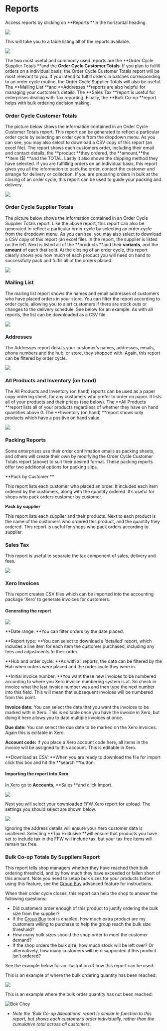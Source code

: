 # Reports

Access reports by clicking on **Reports **in the horizontal heading.

![](/assets/24-Reports-1-Access-Reports_old.png)

This will take you to a table listing all of the reports available.

![](/assets/24-Reports-2-Reports-table_old.png)

The two most useful and commonly used reports are the **Order Cycle Supplier Totals **and the **Order Cycle Customer Totals**. If you plan to fulfill orders on a individual basis, the Order Cycle Customer Totals report will be most relevant to you. If you intend to fulfill orders in batches corresponding to an order cycle routine, the Order Cycle Supplier Totals will also be useful. The **Mailing List **and **Addresses **reports are also helpful for managing your customer’s details. The **Sales Tax **report is useful for enterprises dealing with Tax reporting. Finally, the **Bulk Co-op **report helps with bulk ordering decision making.

### Order Cycle Customer Totals

The picture below shows the information contained in an Order Cycle Customer Totals report. This report can be generated to reflect a particular order cycle by selecting an order cycle from the dropdown menu. As you can see, you may also select to download a CSV copy of this report \(an excel file\). The report shows each customers order, including their email and contact details, the **product **they ordered, the **amount,**the **item \($\) **and the TOTAL. Lastly it also shows the shipping method they have selected. If you are fulfilling orders on an individual basis, this report gives you all the information to pack the order, contact the customer and arrange for delivery or collection. If you are preparing orders in bulk at the closing of an order cycle, this report can be used to guide your packing and delivery.

![](/assets/24-Reports-3-Order-Cycle-Customer-Totals_old.png)

### Order Cycle Supplier Totals

The picture below shows the information contained in an Order Cycle Supplier Totals report. Like the above report, this report can also be generated to reflect a particular order cycle by selecting an order cycle from the dropdown menu. As you can see, you may also select to download a CSV copy of this report \(an excel file\). In the report, the supplier is listed on the left. Next is listed all of the **products **and their **variants**, and the **amount** of each that sold. At the closing of an order cycle, this report clearly shows you how much of each product you will need on hand to successfully pack and fulfill all of the orders placed.

![](/assets/24-Reports-4-Order-Cycle-Supplier-Totals_old.png)

### Mailing List

The mailing list report shows the names and email addresses of customers who have placed orders in your store. You can filter the report according to order cycle, allowing you to alert customers if there are stock outs or changes to the delivery schedule. See below for an example. As with all reports, the list can be downloaded as a CSV file.

![](/assets/24-Reports-5-Mailing-List_old.png)

### Addresses

The Addresses report details your customer’s names, addresses, emails, phone numbers and the hub, or store, they shopped with. Again, this report can be filtered by order cycle.

![](/assets/24-Reports-6-Addresses_old.png)

### All Products and Inventory \(on hand\)

The All Products and Inventory \(on hand\) reports can be used as a paper copy ordering sheet, for any customers who prefer to order on paper. It lists all of your products and their prices \(see below\). The **All Products **report lists all of your products regardless of whether they have on hand quantities above 0. The **Inventory \(on hand\) **report shows only products which have a positive on hand value.

![](/assets/24-Reports-7-all-products_old.png)

### Packing Reports

Some enterprises use their order confirmation emails as packing sheets, and others will create their own by modifying the Order Cycle Customer Totals report \(above\) to suit their desired format. These packing reports offer two additional options for packing slips.

**Pack by Customer **

This report lists each customer who placed an order. It included each item ordered by the customers, along with the quantity ordered. It’s useful for shops who pack orders customer by customer.

**Pack by supplier**

This report lists each supplier and their products. Next to each product is the name of the customers who ordered this product, and the quantity they ordered. This report is useful for shops who pack orders according to supplier.

### Sales Tax

This report is useful to separate the tax component of sales, delivery and fees.

![](/assets/24-Reports-8-Sales-Tax-Report_old.png)

### Xero Invoices

This report creates CSV files which can be imported into the accounting package ‘Xero’ to generate invoices for customers.

#### Generating the report

![](/assets/24-Reports-9-Xero-Report_old.png)

**Date range: **You can filter orders by the date placed.

**Report type: **You can select to download a ‘detailed’ report, which includes a line item for each item the customer purchased, including any fees and adjustments to their order.

**Hub and order cycle: **As with all reports, the data can be filtered by the Hub when orders were placed and the order cycle they were in.

**Initial invoice number: **You want these new invoices to be numbered according to where you Xero invoice numbering system is at. So check in invoice what the last invoice number was and then type the next number into this field. This will mean that subsequent invoices will be numbered from this point.

**Invoice date:** You can select the date that you want the invoices to be marked with in Xero. This is editable once you have the invoice in Xero, but doing it here allows you to date multiple invoices at once.

**Due date:** You can select the due date to be marked on the Xero invoices. Again this is editable in Xero.

**Account code:** If you place a Xero account code here, all items in the invoice will be assigned to this account. This is editable in Xero.

**Download as CSV: **When you are ready to download the file for import click this box and hit the **search **button.

#### Importing the report into Xero

In Xero go to **Accounts**, **Sales **and click Import.

![](/assets/24-Reports-10-Xero-Import_old.png)

Next you will select your downloaded FFW Xero report for upload. The settings you should select are shown below.



![](/assets/24-Reports-11-Xero-import-steps_old.png)

Ignoring the address details will ensure your Xero customer data is unaltered. Selecting **Tax Exclusive **will ensure that products you have set to include tax in the FFW will include tax, but your tax free items will remain tax free.

### Bulk Co-op  Totals By Suppliers Report

This report tells shop managers whether they have reached their bulk ordering threshold, and by how much they have exceeded or fallen short of this amount. Note you need to setup bulk sizes for your products before using this feature, see the [Group Buy](https://openfoodnetwork.org/user-guide/advanced-features/group-buy/) advanced feature for instructions.

When their order cycle closes, this report can help the shop to answer the following questions:

* Did customers order enough of this product to justify ordering the bulk size from the supplier?
* If the [Group Buy](https://openfoodnetwork.org/user-guide/advanced-features/group-buy/) tool is enabled, how much extra product are my customers willing to purchase to help the group reach the bulk size threshold?
* How many bulk sizes should the shop order to meet the customer demand?
* If the shop orders the bulk size, how much stock will be left over? Or alternatively, how many customers will be disappointed if this product isn’t ordered?

See the example below for an illustration of how this report can be used:

This is an example of where the bulk ordering quantity has been reached:

![](/assets/24-Reports-12-Radishess_old.png)

This is an example where the bulk order quantity has not been reached:

![](https://openfoodnetwork.org/wp-content/uploads/2015/05/Bok-Choy.png "Bok Choy")

* _Note the ‘Bulk Co-op Allocations’ report is similar in function to this report, but shows each customer’s order individually, rather than the cumulative total across all customers._



